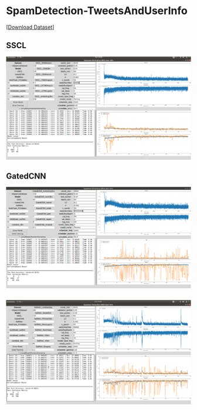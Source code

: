 # SpamDetection-TweetsAndUserInfo

[[Download Dataset](https://drive.google.com/file/d/127FBr3Zs7rhGT07DFohNHY6gE1MKUhrJ/view?usp=sharing)]


## SSCL
![](https://github.com/ChihchengHsieh/SpamDetection-TweetsAndUserInfo/blob/master/TrainingResult/SSCL_MultiTask.png.png?raw=true)


## GatedCNN
![](https://github.com/ChihchengHsieh/SpamDetection-TweetsAndUserInfo/blob/master/TrainingResult/GatedCNN_MultiTask.png?raw=true)

##
![](https://github.com/ChihchengHsieh/SpamDetection-TweetsAndUserInfo/blob/master/TrainingResult/SelfAttn_MultiTask.png.png?raw=true)
